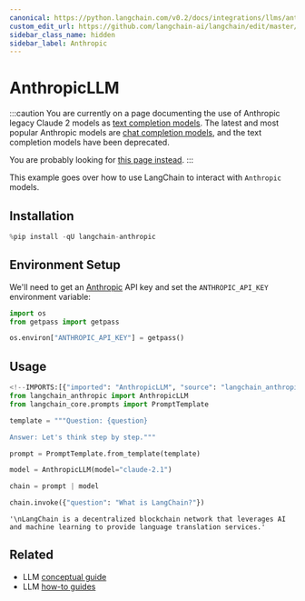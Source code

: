 ```yaml
---
canonical: https://python.langchain.com/v0.2/docs/integrations/llms/anthropic/
custom_edit_url: https://github.com/langchain-ai/langchain/edit/master/docs/docs/integrations/llms/anthropic.ipynb
sidebar_class_name: hidden
sidebar_label: Anthropic
---
```


# AnthropicLLM

:::caution
You are currently on a page documenting the use of Anthropic legacy Claude 2 models as [text completion models](/docs/concepts/#llms). The latest and most popular Anthropic models are [chat completion models](/docs/concepts/#chat-models), and the text completion models have been deprecated.

You are probably looking for [this page instead](/docs/integrations/chat/anthropic/).
:::

This example goes over how to use LangChain to interact with `Anthropic` models.

## Installation

```python
%pip install -qU langchain-anthropic
```

## Environment Setup

We'll need to get an [Anthropic](https://console.anthropic.com/settings/keys) API key and set the `ANTHROPIC_API_KEY` environment variable:

```python
import os
from getpass import getpass

os.environ["ANTHROPIC_API_KEY"] = getpass()
```

## Usage

```python
<!--IMPORTS:[{"imported": "AnthropicLLM", "source": "langchain_anthropic", "docs": "https://api.python.langchain.com/en/latest/llms/langchain_anthropic.llms.AnthropicLLM.html", "title": "AnthropicLLM"}, {"imported": "PromptTemplate", "source": "langchain_core.prompts", "docs": "https://api.python.langchain.com/en/latest/prompts/langchain_core.prompts.prompt.PromptTemplate.html", "title": "AnthropicLLM"}]-->
from langchain_anthropic import AnthropicLLM
from langchain_core.prompts import PromptTemplate

template = """Question: {question}

Answer: Let's think step by step."""

prompt = PromptTemplate.from_template(template)

model = AnthropicLLM(model="claude-2.1")

chain = prompt | model

chain.invoke({"question": "What is LangChain?"})
```

```output
'\nLangChain is a decentralized blockchain network that leverages AI and machine learning to provide language translation services.'
```

## Related

- LLM [conceptual guide](/docs/concepts/#llms)
- LLM [how-to guides](/docs/how_to/#llms)